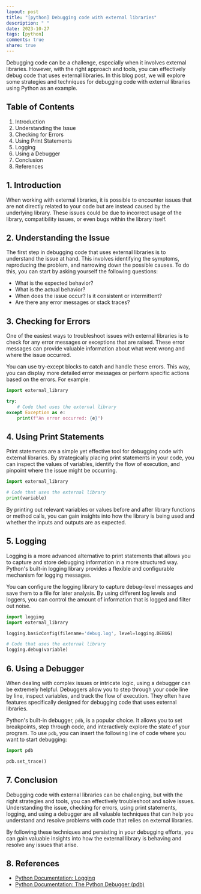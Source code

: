 ```yaml
---
layout: post
title: "[python] Debugging code with external libraries"
description: " "
date: 2023-10-27
tags: [python]
comments: true
share: true
---
```


Debugging code can be a challenge, especially when it involves external libraries. However, with the right approach and tools, you can effectively debug code that uses external libraries. In this blog post, we will explore some strategies and techniques for debugging code with external libraries using Python as an example.

## Table of Contents
1. Introduction
2. Understanding the Issue
3. Checking for Errors
4. Using Print Statements
5. Logging
6. Using a Debugger
7. Conclusion
8. References

## 1. Introduction

When working with external libraries, it is possible to encounter issues that are not directly related to your code but are instead caused by the underlying library. These issues could be due to incorrect usage of the library, compatibility issues, or even bugs within the library itself.

## 2. Understanding the Issue

The first step in debugging code that uses external libraries is to understand the issue at hand. This involves identifying the symptoms, reproducing the problem, and narrowing down the possible causes. To do this, you can start by asking yourself the following questions:

- What is the expected behavior?
- What is the actual behavior?
- When does the issue occur? Is it consistent or intermittent?
- Are there any error messages or stack traces?

## 3. Checking for Errors

One of the easiest ways to troubleshoot issues with external libraries is to check for any error messages or exceptions that are raised. These error messages can provide valuable information about what went wrong and where the issue occurred.

You can use try-except blocks to catch and handle these errors. This way, you can display more detailed error messages or perform specific actions based on the errors. For example:

```python
import external_library

try:
    # Code that uses the external library
except Exception as e:
    print(f"An error occurred: {e}")
```

## 4. Using Print Statements

Print statements are a simple yet effective tool for debugging code with external libraries. By strategically placing print statements in your code, you can inspect the values of variables, identify the flow of execution, and pinpoint where the issue might be occurring.

```python
import external_library

# Code that uses the external library
print(variable)
```

By printing out relevant variables or values before and after library functions or method calls, you can gain insights into how the library is being used and whether the inputs and outputs are as expected.

## 5. Logging

Logging is a more advanced alternative to print statements that allows you to capture and store debugging information in a more structured way. Python's built-in logging library provides a flexible and configurable mechanism for logging messages.

You can configure the logging library to capture debug-level messages and save them to a file for later analysis. By using different log levels and loggers, you can control the amount of information that is logged and filter out noise.

```python
import logging
import external_library

logging.basicConfig(filename='debug.log', level=logging.DEBUG)

# Code that uses the external library
logging.debug(variable)
```

## 6. Using a Debugger

When dealing with complex issues or intricate logic, using a debugger can be extremely helpful. Debuggers allow you to step through your code line by line, inspect variables, and track the flow of execution. They often have features specifically designed for debugging code that uses external libraries.

Python's built-in debugger, `pdb`, is a popular choice. It allows you to set breakpoints, step through code, and interactively explore the state of your program. To use `pdb`, you can insert the following line of code where you want to start debugging:

```python
import pdb

pdb.set_trace()
```

## 7. Conclusion

Debugging code with external libraries can be challenging, but with the right strategies and tools, you can effectively troubleshoot and solve issues. Understanding the issue, checking for errors, using print statements, logging, and using a debugger are all valuable techniques that can help you understand and resolve problems with code that relies on external libraries.

By following these techniques and persisting in your debugging efforts, you can gain valuable insights into how the external library is behaving and resolve any issues that arise.

## 8. References

- [Python Documentation: Logging](https://docs.python.org/3/library/logging.html)
- [Python Documentation: The Python Debugger (pdb)](https://docs.python.org/3/library/pdb.html)